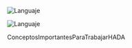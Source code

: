 ![Languaje](https://img.shields.io/badge/Languaje-C%2FC%2B%2B-blue)

![Languaje](https://img.shields.io/badge/Languaje-C%23-blueviolet)

ConceptosImportantesParaTrabajarHADA
